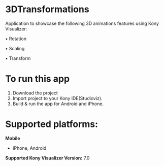 # 3DTransformations
Application to showcase the following 3D animations features using Kony Visualizer:

•	Rotation

•	Scaling

•	Transform 

# To run this app

1. Download the project
2. Import project to your Kony IDE(Studioviz).
3. Build & run the app for Android and iPhone.

# Supported platforms:
**Mobile**
 * iPhone, Android
 
**Supported Kony Visualizer Version:** 7.0
